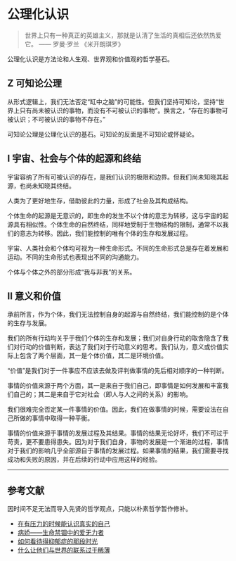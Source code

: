 # 公理化认识

> 世界上只有一种真正的英雄主义，那就是认清了生活的真相后还依然热爱它。
> —— 罗曼·罗兰 《米开朗琪罗》

公理化认识是方法论和人生观、世界观和价值观的哲学基石。

## Z 可知论公理

从形式逻辑上，我们无法否定“缸中之脑”的可能性。但我们坚持可知论，坚持“世界上只有尚未被认识的事物，而没有不可被认识的事物”。换言之，“存在的事物可被认识；不可被认识的事物不存在。”

可知论公理是公理化认识的基石。可知论的反面是不可知论或怀疑论。

## I 宇宙、社会与个体的起源和终结

宇宙容纳了所有可被认识的存在，是我们认识的极限和边界。但我们尚未知晓其起源，也尚未知晓其终结。

人类为了更好地生存，借助彼此的力量，形成了社会及其构成结构。

个体生命的起源是无意识的，即生命的发生不以个体的意志为转移，这与宇宙的起源具有相似性。个体生命的自然终结，同样地受制于生物结构的限制，通常不以我们的意志为转移。因此，我们能控制的唯有个体的生存和发展过程。

宇宙、人类社会和个体均可视为一种生命形式。不同的生命形式总是存在着发展和运动。不同的生命形式也表现出不同的沟通能力。

个体与个体之外的部分形成“我与非我”的关系。

## II 意义和价值

承前所言，作为个体，我们无法控制自身的起源与自然终结，我们能控制的是个体的生存与发展。

我们的所有行动均关乎于我们个体的生存和发展；我们对自身行动的取舍隐含了我们对行动的价值判断，表达了我们对于行动意义的思考。我们认为，意义或价值实际上包含了两个层面，其一是个体价值，其二是环境价值。

“价值”是我们对于一件事应不应该去做及评判做事情的先后相对顺序的一种判断。

事情的价值来源于两个方面，其一是来自于我们自己，即事情是如何发展和丰富我们自己的；其二是来自于它对社会（即人与人之间的关系）的影响。

我们很难完全否定某一件事情的价值。因此，我们在做事情的时候，需要设法在自己所做的事情中取得一种平衡。

事情的价值来源于事情的发展过程及其结果。事情的结果无论好坏，我们不可过于苛责，更不要患得患失。因为对于我们自身，事物的发展是一个渐进的过程，事情对于我们的影响几乎全部源自于事情的发展过程。如果事情的结果，我们需要寻找成功和失败的原因，并在后续的行动中应用这样的经验。

---

## 参考文献

因时间不足无法而导入先贤的哲学观点，只能以朴素哲学暂作修补。

- [在有压力的时候能认识真实的自己](https://baike.baidu.com/tashuo/browse/content?id=a1817d0f5cfb71671e8835fc)
- [病娇——生命禁锢中的爱无力者](https://baike.baidu.com/tashuo/browse/content?id=d4c4e5133dedd137e28f6bb4)
- [如何看待得抑郁症的那段时光](https://baike.baidu.com/tashuo/browse/content?id=f24f0a803f427f347f0c08f3)
- [什么让他们与世界的联系过于稀薄](https://baike.baidu.com/tashuo/browse/content?id=bbf9b41cf3c609f9d585672e)
